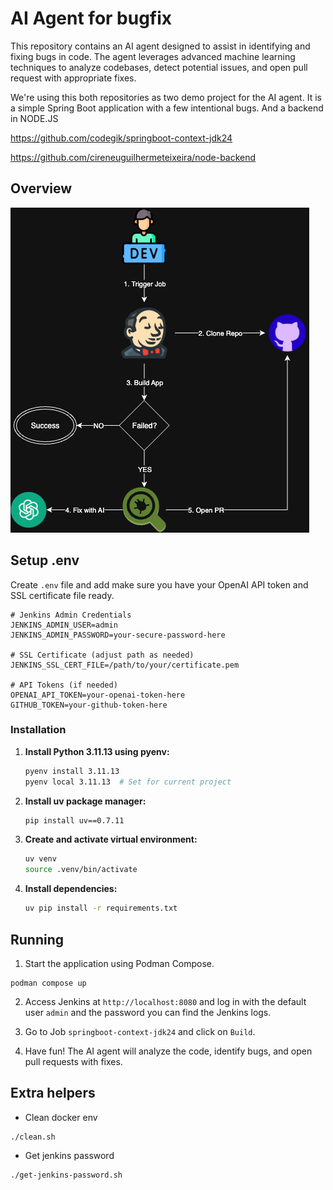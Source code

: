 # AI Agent for bugfix
This repository contains an AI agent designed to assist in identifying and fixing bugs in code. The agent leverages advanced machine learning techniques to analyze codebases, detect potential issues, and open pull request with appropriate fixes.

We're using this both repositories as two demo project for the AI agent. It is a simple Spring Boot application with a few intentional bugs.
And a backend in NODE.JS

https://github.com/codegik/springboot-context-jdk24

https://github.com/cireneuguilhermeteixeira/node-backend

## Overview
![agent.png](agent.png)


## Setup .env
Create `.env` file and add make sure you have your OpenAI API token and SSL certificate file ready.

```shell
# Jenkins Admin Credentials
JENKINS_ADMIN_USER=admin
JENKINS_ADMIN_PASSWORD=your-secure-password-here

# SSL Certificate (adjust path as needed)
JENKINS_SSL_CERT_FILE=/path/to/your/certificate.pem

# API Tokens (if needed)
OPENAI_API_TOKEN=your-openai-token-here
GITHUB_TOKEN=your-github-token-here
```

### Installation

1. **Install Python 3.11.13 using pyenv:**
   ```bash
   pyenv install 3.11.13
   pyenv local 3.11.13  # Set for current project
   ```

2. **Install uv package manager:**
   ```bash
   pip install uv==0.7.11
   ```

3. **Create and activate virtual environment:**
   ```bash
   uv venv
   source .venv/bin/activate
   ```

4. **Install dependencies:**
   ```bash
   uv pip install -r requirements.txt
   ```
   
## Running

1. Start the application using Podman Compose.
```shell
podman compose up
```

2. Access Jenkins at `http://localhost:8080` and log in with the default user `admin` and the password you can find the Jenkins logs.

3. Go to Job `springboot-context-jdk24` and click on `Build`.

4. Have fun! The AI agent will analyze the code, identify bugs, and open pull requests with fixes.

## Extra helpers

* Clean docker env
```shell
./clean.sh
```

* Get jenkins password
```shell
./get-jenkins-password.sh
```
